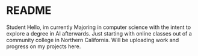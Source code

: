 # README
Student
Hello, im currently Majoring in computer science with the intent to explore a degree in AI afterwards. Just starting with online classes out of a community college in Northern California. Will  be uploading work and progress on my projects here.
